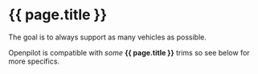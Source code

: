 # {{ page.title }}

The goal is to always support as many vehicles as possible.

Openpilot is compatible with *some* **{{ page.title }}** trims so see below for more specifics.